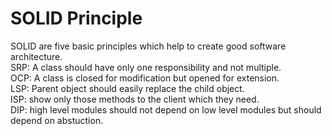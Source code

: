 # SOLID Principle  


SOLID are five basic principles which help to create good software architecture.   
SRP: A class should have only one responsibility and not multiple.  
OCP: A class is closed for modification but opened for extension.  
LSP: Parent object should easily replace the child object.  
ISP: show only those methods to the client which they need.  
DIP: high level modules should not depend on low level modules but should depend on abstuction.  
